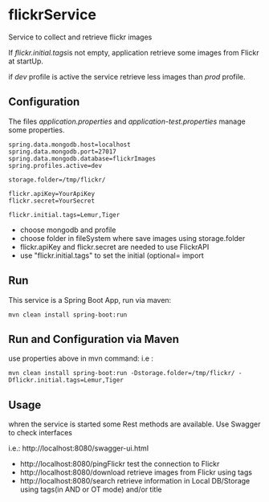 # flickrService
Service to collect and retrieve flickr images

If *flickr.initial.tags*is not empty, application retrieve some images from Flickr at startUp.

if *dev* profile is active the service retrieve less images than *prod* profile.


## Configuration
The files *application.properties* and *application-test.properties* manage some properties.

```
spring.data.mongodb.host=localhost
spring.data.mongodb.port=27017
spring.data.mongodb.database=flickrImages
spring.profiles.active=dev 

storage.folder=/tmp/flickr/

flickr.apiKey=YourApiKey
flickr.secret=YourSecret

flickr.initial.tags=Lemur,Tiger
```
- choose mongodb and profile
- choose folder in fileSystem where save images using storage.folder
- flickr.apiKey and flickr.secret are needed to use FlickrAPI
- use "flickr.initial.tags" to set the initial (optional= import



## Run
This service is a Spring Boot App, run via maven:
```
mvn clean install spring-boot:run
```

## Run and Configuration via Maven
use properties above in mvn command:
i.e :
```
mvn clean install spring-boot:run -Dstorage.folder=/tmp/flickr/ -Dflickr.initial.tags=Lemur,Tiger
```
## Usage
whren the service is started some Rest methods are available. Use Swagger to check interfaces

i.e.: http://localhost:8080/swagger-ui.html

- http://localhost:8080/pingFlickr test the connection to Flickr
- http://localhost:8080/download retrieve images from Flickr using tags
- http://localhost:8080/search retrieve information in Local DB/Storage using tags(in AND or OT mode) and/or title
